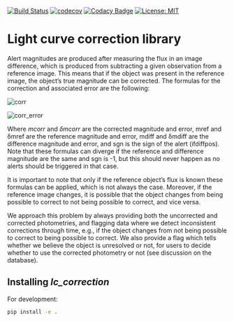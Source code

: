 [![Build Status](https://travis-ci.com/alercebroker/lc_correction.svg?token=ky96CzpxxqojpJq8cck6&branch=master)](https://travis-ci.com/alercebroker/lc_correction)
[![codecov](https://codecov.io/gh/alercebroker/lc_correction/branch/master/graph/badge.svg?token=5C8D7F627W)](https://codecov.io/gh/alercebroker/lc_correction)
[![Codacy Badge](https://app.codacy.com/project/badge/Grade/86c0922f3213487c8874d1b71d13e2e5)](https://www.codacy.com?utm_source=github.com&amp;utm_medium=referral&amp;utm_content=alercebroker/lc_correction&amp;utm_campaign=Badge_Grade)
[![License: MIT](https://img.shields.io/badge/License-MIT-yellow.svg)](https://github.com/alercebroker/lc_correction/blob/master/LICENSE)

# Light curve correction library

Alert magnitudes are produced after measuring the flux in an image difference, which is produced from subtracting a given observation from a reference image. This means that if the object was present in the reference image, the object’s true magnitude can be corrected. The formulas for the correction and associated error are the following:

![corr](https://alerce-science.s3.amazonaws.com/images/correction.max-1600x900.png)

![corr_error](https://alerce-science.s3.amazonaws.com/images/correction_error.max-1600x900.png)

Where *mcorr* and *δmcorr* are the corrected magnitude and error, mref and δmref are the reference magnitude and error, mdiff and δmdiff are the difference magnitude and error, and sgn is the sign of the alert (ifdiffpos). Note that these formulas can diverge if the reference and difference magnitude are the same and sgn is -1, but this should never happen as no alerts should be triggered in that case.

It is important to note that only if the reference object’s flux is known these formulas can be applied, which is not always the case. Moreover, if the reference image changes, it is possible that the object changes from being possible to correct to not being possible to correct, and vice versa.

We approach this problem by always providing both the uncorrected and corrected photometries, and flagging data where we detect inconsistent corrections through time, e.g., if the object changes from not being possible to correct to being possible to correct. We also provide a flag which tells whether we believe the object is unresolved or not, for users to decide whether to use the corrected photometry or not (see discussion on the database).

## Installing *lc_correction*
For development:

```bash
pip install -e .
```
